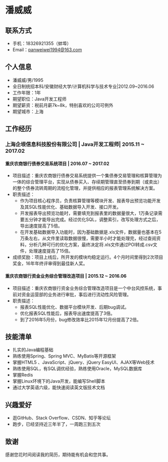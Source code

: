 # 潘威威

## 联系方式
- 手机：18326921355（蚌埠）
- Email：panweiwei1994@163.com

## 个人信息

 - 潘威威/男/1995
 - 全日制统招本科/安徽财经大学/计算机科学与技术专业|2012.09~2016.06
 - 工作年限：1年
 - 期望职位：Java开发工程师
 - 期望薪资：税前月薪7k~8k，特别喜欢的公司可例外
 - 期望城市：上海


## 工作经历

### 上海企垠信息科技股份有限公司 | Java开发工程师| 2015.11 ~ 2017.02 

#### 重庆农商银行债券交易系统项目  | 2016.07 ~ 2017.02
 - 项目描述：重庆农商银行债券交易系统提供一个集债券交易管理和核算管理为一体的综合管理平台，实现从债券买入、存续期管理直至债券到期（或卖出）的整个债券流转周期的流程化管理，并提供相应的报表管理系统解决方案。
 - 职责描述：
   - 作为项目核心程序员，负责核算管理等模块开发、报表导出预览功能开发及其SQL性能优化、基础数据导入开发、接口开发。
   - 开发报表导出预览功能时，需要填充到报表里的数据量很大，1万条记录需要五分钟才能导出完成。经过优化SQL，调整索引，改写处理方式之后，导出速度提高了5倍。
   - 在开发基础数据导入功能时，因为基础数据是.xls文件，数据量也基本在5万条左右，从文件里读取数据很慢，需要半小时才能处理完，经过查阅资料，分析几种可行的优化方案，最终决定将.xls文件通过POI转成.csv文件，处理速度提高了15倍。
 - 成绩奖励：项目上线后，所开发的模块均稳定运行。4个月时间里得到2次项目奖金，16年年终评审得到最佳新人奖。

#### 重庆农商银行资金业务综合管理改造项目 | 2015.12 ~ 2016.06
 - 项目描述：重庆农商银行资金业务综合管理改造项目是一个中台风控系统，事前对资金运营部的业务进行审批，事后进行流动性风险管理。
 - 职责描述：
   - 报表SQL性能优化、数据平台模块开发、后期bug调试。
   - 优化报表SQL性能后，报表导出速度提高了3倍。
   - 到了2016年5月份，bug修改效率比2015年12月份提高了2倍。

## 技能清单

- 扎实的Java编程基础
- 熟练使用Spring、Spring MVC、MyBatis等开源框架
- 掌握HTML5 、JavaScript、jQuery、jQuery EasyUI、AJAX等Web技术
- 熟练使用SQL，有SQL调优经验，熟练使用Oracle，MySQL数据库
- 掌握Redis
- 掌握Linux环境下的Java开发，能编写Shell脚本
- 通过大学英语六级，能快速阅读英文版技术文档

## 兴趣爱好
- 逛GitHub、Stack Overflow、CSDN、知乎等论坛
- 跑步，已经坚持近三年半了，一周跑三到五次

## 致谢
感谢您花时间阅读我的简历，期待能有机会和您共事。
